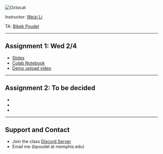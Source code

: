 ![Octocat](https://github.githubassets.com/images/icons/emoji/octocat.png)

Instructor: [Weizi Li](https://weizi-li.github.io/)

TA: [Bibek Poudel](https://poudel-bibek.github.io)

---

## Assignment 1: Wed 2/4
  - [Slides]()
  - [Colab Notebook](https://github.com/poudel-bibek/Intro-to-AI-Assignments/blob/main/A1_class.ipynb)
  - [Demo upload video]() 

---
## Assignment 2: To be decided
  - 
  - 
  - 
  
  
---
## Support and Contact
  - Join the class [Discord Server](https://discord.gg/pGbxNGNT)
  - Email me (bpoudel at memphis.edu)
